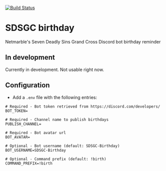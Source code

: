 [![Build Status](https://api.travis-ci.com/ilgazil/sdsgc-birthday.svg?branch=master)](https://www.travis-ci.com/github/ilgazil/sdsgc-birthday)

# SDSGC birthday

Netmarble's Seven Deadly Sins Grand Cross Discord bot birthday reminder

## In development

Currently in development. Not usable right now.

## Configuration

* Add a `.env` file with the following entries:

```dotenv
# Required - Bot token retrieved from https://discord.com/developers/
BOT_TOKEN=

# Required - Channel name to publish birthdays
PUBLISH_CHANNEL=

# Required - Bot avatar url
BOT_AVATAR=

# Optional - Bot username (default: SDSGC-Birthday)
BOT_USERNAME=SDSGC-Birthday

# Optional - Command prefix (default: !birth)
COMMAND_PREFIX=!birth
```
